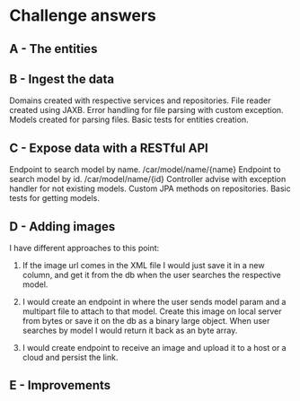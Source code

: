 # Challenge answers

## A - The entities

## B - Ingest the data

Domains created with respective services and repositories.
File reader created using JAXB.
Error handling for file parsing with custom exception.
Models created for parsing files.
Basic tests for entities creation.

## C - Expose data with a RESTful API

Endpoint to search model by name. 		/car/model/name/{name}
Endpoint to search model by id. 		/car/model/name/{id}
Controller advise with exception handler for not existing models.
Custom JPA methods on repositories.
Basic tests for getting models.


## D - Adding images

I have different approaches to this point:

1) If the image url comes in the XML file I would just save it in a new column, and get it from the db when the user searches the respective model.

2) I would create an endpoint in where the user sends model param and a multipart file to attach to that model. 
Create this image on local server from bytes or save it on the db as a binary large object.
When user searches by model I would return it back as an byte array.

3) I would create endpoint to receive an image and upload it to a host or a cloud and persist the link.


## E - Improvements
